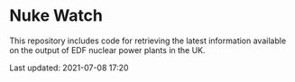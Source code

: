 # Nuke Watch

This repository includes code for retrieving the latest information available on the output of EDF nuclear power plants in the UK.

Last updated: 2021-07-08 17:20